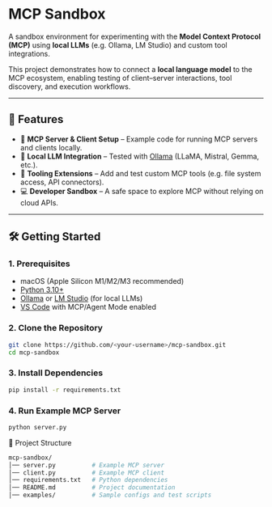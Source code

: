 # MCP Sandbox  

A sandbox environment for experimenting with the **Model Context Protocol (MCP)** using **local LLMs** (e.g. Ollama, LM Studio) and custom tool integrations.  

This project demonstrates how to connect a **local language model** to the MCP ecosystem, enabling testing of client–server interactions, tool discovery, and execution workflows.  

---

## 🚀 Features  

- 🧩 **MCP Server & Client Setup** – Example code for running MCP servers and clients locally.  
- 🤖 **Local LLM Integration** – Tested with [Ollama](https://ollama.ai) (LLaMA, Mistral, Gemma, etc.).  
- 🔌 **Tooling Extensions** – Add and test custom MCP tools (e.g. file system access, API connectors).  
- 💻 **Developer Sandbox** – A safe space to explore MCP without relying on cloud APIs.  

---

## 🛠️ Getting Started  

### 1. Prerequisites  
- macOS (Apple Silicon M1/M2/M3 recommended)  
- [Python 3.10+](https://www.python.org/)  
- [Ollama](https://ollama.ai) or [LM Studio](https://lmstudio.ai) (for local LLMs)  
- [VS Code](https://code.visualstudio.com/) with MCP/Agent Mode enabled  

### 2. Clone the Repository  
```bash
git clone https://github.com/<your-username>/mcp-sandbox.git
cd mcp-sandbox
```

### 3. Install Dependencies
```bash
pip install -r requirements.txt
```

### 4. Run Example MCP Server
```bash
python server.py
```

📂 Project Structure
```bash
mcp-sandbox/
│── server.py          # Example MCP server  
│── client.py          # Example MCP client  
│── requirements.txt   # Python dependencies  
│── README.md          # Project documentation  
│── examples/          # Sample configs and test scripts 
```

